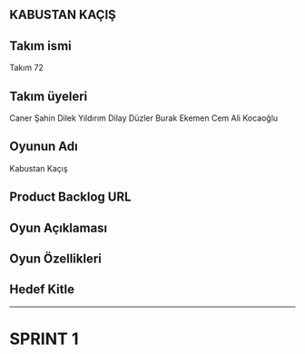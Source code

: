 ## KABUSTAN KAÇIŞ

## Takım ismi
Takım 72

## Takım üyeleri
Caner Şahin
Dilek Yıldırım
Dilay Düzler
Burak Ekemen
Cem Ali Kocaoğlu

## Oyunun Adı
Kabustan Kaçış

## Product Backlog URL

## Oyun Açıklaması

## Oyun Özellikleri

## Hedef Kitle

---
# **SPRINT 1**
